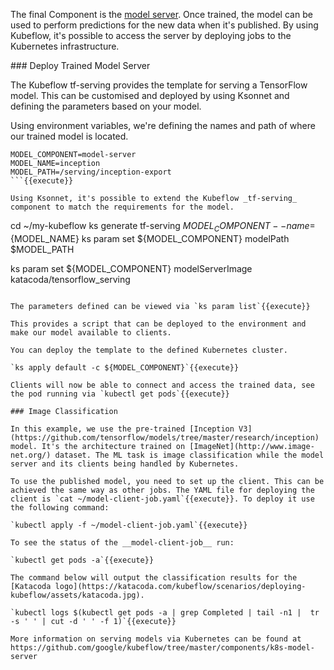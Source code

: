 The final Component is the [model server](https://www.tensorflow.org/serving/). Once trained, the model can be used to perform predictions for the new data when it's published. By using Kubeflow, it's possible to access the server by deploying jobs to the Kubernetes infrastructure.

### Deploy Trained Model Server

The Kubeflow tf-serving provides the template for serving a TensorFlow model. This can be customised and deployed by using Ksonnet and defining the parameters based on your model.

Using environment variables, we're defining the names and path of where our trained model is located.

```
MODEL_COMPONENT=model-server
MODEL_NAME=inception
MODEL_PATH=/serving/inception-export
```{{execute}}

Using Ksonnet, it's possible to extend the Kubeflow _tf-serving_ component to match the requirements for the model.

```
cd ~/my-kubeflow
ks generate tf-serving ${MODEL_COMPONENT} --name=${MODEL_NAME}
ks param set ${MODEL_COMPONENT} modelPath $MODEL_PATH

ks param set ${MODEL_COMPONENT} modelServerImage katacoda/tensorflow_serving
```{{execute}}

The parameters defined can be viewed via `ks param list`{{execute}}

This provides a script that can be deployed to the environment and make our model available to clients.

You can deploy the template to the defined Kubernetes cluster.

`ks apply default -c ${MODEL_COMPONENT}`{{execute}}

Clients will now be able to connect and access the trained data, see the pod running via `kubectl get pods`{{execute}}

### Image Classification

In this example, we use the pre-trained [Inception V3](https://github.com/tensorflow/models/tree/master/research/inception) model. It's the architecture trained on [ImageNet](http://www.image-net.org/) dataset. The ML task is image classification while the model server and its clients being handled by Kubernetes.

To use the published model, you need to set up the client. This can be achieved the same way as other jobs. The YAML file for deploying the client is `cat ~/model-client-job.yaml`{{execute}}. To deploy it use the following command:

`kubectl apply -f ~/model-client-job.yaml`{{execute}}

To see the status of the __model-client-job__ run:

`kubectl get pods -a`{{execute}}

The command below will output the classification results for the [Katacoda logo](https://katacoda.com/kubeflow/scenarios/deploying-kubeflow/assets/katacoda.jpg).

`kubectl logs $(kubectl get pods -a | grep Completed | tail -n1 |  tr -s ' ' | cut -d ' ' -f 1)`{{execute}}

More information on serving models via Kubernetes can be found at https://github.com/google/kubeflow/tree/master/components/k8s-model-server
